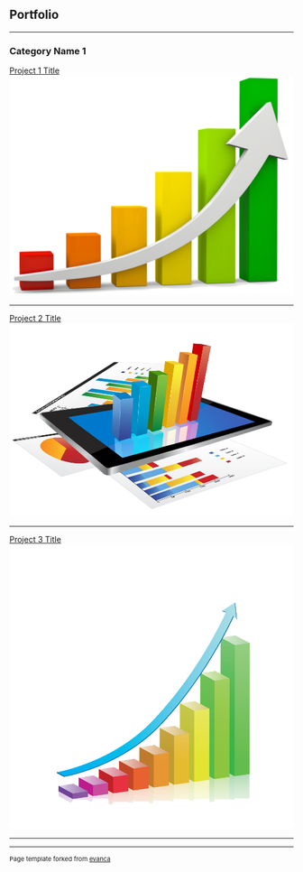 ## Portfolio

---

### Category Name 1 

[Project 1 Title](/sample_page)
<img src="images/image1.png?raw=true"/>

---
[Project 2 Title](/pdf/sample_presentation.pdf)
<img src="images/image2.png?raw=true"/>

---
[Project 3 Title](http://example.com/)
<img src="images/image3.png?raw=true"/>

---

---
<p style="font-size:11px">Page template forked from <a href="https://github.com/evanca/quick-portfolio">evanca</a></p>
<!-- Remove above link if you don't want to attibute -->
